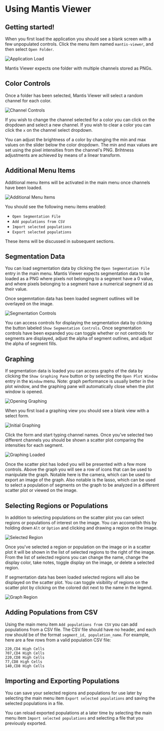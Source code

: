 # Using Mantis Viewer #

## Getting started! ##

When you first load the application you should see a blank screen with a few unpopulated controls. Click the menu item named `mantis-viewer`, and then select `Open Folder`.

![Application Load](./images/tutorial/application_load.png)

Mantis Viewer expects one folder with multiple channels stored as PNGs.

## Color Controls ##

Once a folder has been selected, Mantis Viewer will select a random channel for each color.

![Channel Controls](./images/tutorial/channel_controls.png)

If you wish to change the channel selected for a color you can click on the dropdown and select a new channel. If you wish to clear a color you can click the `x` on the channel select dropdown.

You can adjust the brightness of a color by changing the min and max values on the slider below the color dropdown. The min and max values are set using the pixel intensities from the channel's PNG. Brihtness adjustments are achieved by means of a linear transform.

## Additional Menu Items ##

Additional menu items will be activated in the main menu once channels have been loaded. 

![Additional Menu Items](./images/tutorial/menu_options_images_loaded.png)

You should see the following menu items enabled:

* `Open Segmentation File`
* `Add populations from CSV`
* `Import selected populations`
* `Export selected populations`

These items will be discussed in subsequent sections.

## Segmentation Data ##

You can load segmentation data by clicking the `Open Segmentation File` entry in the main menu. Mantis Viewer expects segmentation data to be loaded as a PNG where pixels not belonging to a segment have a 0 value, and where pixels belonging to a segment have a numerical segment id as their value.

Once segemntation data has been loaded segment outlines will be overlayed on the image.

![Segmentation Controls](./images/tutorial/segmentation_controls.png)

You can access controls for displaying the segmentation data by clicking the button labeled `Show Segmentation Controls`. Once segmentation controls have been expanded you can toggle whether or not centroids for segments are displayed, adjust the alpha of segment outlines, and adjust the alpha of segment fills. 

## Graphing ##

If segmentation data is loaded you can access graphs of the data by clicking the `Show Graphing Pane` button or by selecting the `Open Plot Window` entry in the `Window` menu. Note: graph performance is usually better in the plot window, and the graphing pane will automatically close when the plot window is opened.
 
![Opening Graphing](./images/tutorial/graphing.png)

When you first load a graphing view you should see a blank view with a select form.

![Initial Graphing](./images/tutorial/graph_initial.png)

Click the form and start typing channel names. Once you've selected two different channels you should be shown a scatter plot comparing the intensities for each segment.

![Graphing Loaded](./images/tutorial/graph_load.png)

Once the scatter plot has loded you will be presented with a few more controls. Above the graph you will see a row of icons that can be used to manipulate the graph. Notable here is the camera, which can be used to export an image of the graph. Also notable is the lasso, which can be used to select a population of segments on the graph to be analyzed in a different scatter plot or viewed on the image.

## Selecting Regions or Populations ##

In addition to selecting populations on the scatter plot you can select regions or populations of interest on the image. You can accomplish this by holding down `Alt` or `Option` and clicking and drawing a region on the image.

![Selected Region](./images/tutorial/selected_region.png)

Once you've selected a region or population on the image or in a scatter plot it will be shown in the list of selected regions to the right of the image. From the list of selected regions you can change the name, change the display color, take notes, toggle display on the image, or delete a selected region.

If segmentation data has been loaded selected regions will also be displayed on the scatter plot. You can toggle visibility of regions on the scatter plot by clicking on the colored dot next to the name in the legend.

![Graph Region](./images/tutorial/graph_region.png)

## Adding Populations from CSV ##

Using the main menu item `Add populations from CSV` you can add populations from a CSV file. The CSV file should have no header, and each row should be of the format `segment_id, population_name`. For example, here are a few rows from a valid population CSV file:

```
220,CD4 High Cells
707,CD4 High Cells
220,CD8 High Cells
77,CD8 High Cells
140,CD8 High Cells
```

## Importing and Exporting Populations ##

You can save your selected regions and populations for use later by selecting the main menu item `Export selected populations` and saving the selected populations in a file.

You can reload exported populations at a later time by selecting the main menu item `Import selected populations` and selecting a file that you previously exported.
